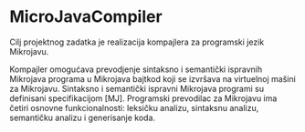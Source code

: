 # MicroJavaCompiler
Cilj projektnog zadatka je realizacija kompajlera za programski jezik Mikrojavu.

Kompajler omogućava prevodjenje sintaksno i semantički ispravnih Mikrojava programa u Mikrojava bajtkod koji se izvršava na virtuelnoj mašini za Mikrojavu. Sintaksno i semantički ispravni Mikrojava programi su definisani specifikacijom [MJ].
Programski prevodilac za Mikrojavu ima četiri osnovne funkcionalnosti: leksičku analizu, sintaksnu analizu, semantičku analizu i generisanje koda.

